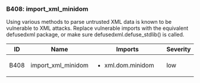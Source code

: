 ### B408: import\_xml\_minidom

Using various methods to parse untrusted XML data is known to be
vulnerable to XML attacks. Replace vulnerable imports with the
equivalent defusedxml package, or make sure defusedxml.defuse\_stdlib()
is called.

<table>
<colgroup>
<col style="width: 8%" />
<col style="width: 28%" />
<col style="width: 49%" />
<col style="width: 15%" />
</colgroup>
<thead>
<tr class="header">
<th>ID</th>
<th>Name</th>
<th>Imports</th>
<th>Severity</th>
</tr>
</thead>
<tbody>
<tr class="odd">
<td>B408</td>
<td>import_xml_minidom</td>
<td><ul>
<li>xml.dom.minidom</li>
</ul></td>
<td>low</td>
</tr>
</tbody>
</table>

